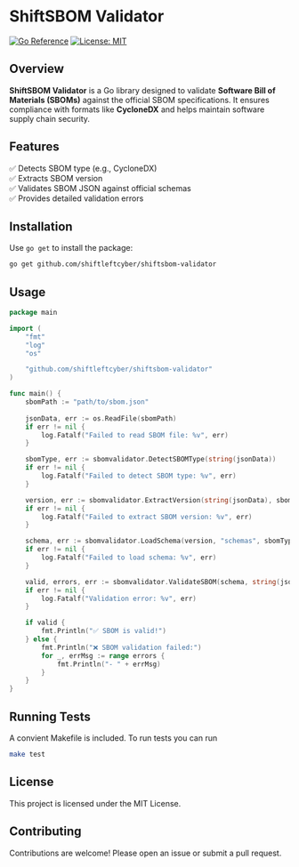 # ShiftSBOM Validator

[![Go Reference](https://pkg.go.dev/badge/github.com/shiftleftcyber/shiftsbom-validator.svg)](https://pkg.go.dev/github.com/yourusername/shiftsbom-validator)
[![License: MIT](https://img.shields.io/badge/License-MIT-blue.svg)](LICENSE)

## Overview

**ShiftSBOM Validator** is a Go library designed to validate **Software Bill of Materials (SBOMs)** against the official SBOM specifications. It ensures compliance with formats like **CycloneDX** and helps maintain software supply chain security.

## Features

✅ Detects SBOM type (e.g., CycloneDX)  
✅ Extracts SBOM version  
✅ Validates SBOM JSON against official schemas  
✅ Provides detailed validation errors  

## Installation

Use `go get` to install the package:

```sh
go get github.com/shiftleftcyber/shiftsbom-validator
```

## Usage
```go
package main

import (
    "fmt"
    "log"
    "os"

    "github.com/shiftleftcyber/shiftsbom-validator"
)

func main() {
    sbomPath := "path/to/sbom.json"
    
    jsonData, err := os.ReadFile(sbomPath)
    if err != nil {
        log.Fatalf("Failed to read SBOM file: %v", err)
    }

    sbomType, err := sbomvalidator.DetectSBOMType(string(jsonData))
    if err != nil {
        log.Fatalf("Failed to detect SBOM type: %v", err)
    }

    version, err := sbomvalidator.ExtractVersion(string(jsonData), sbomType)
    if err != nil {
        log.Fatalf("Failed to extract SBOM version: %v", err)
    }

    schema, err := sbomvalidator.LoadSchema(version, "schemas", sbomType)
    if err != nil {
        log.Fatalf("Failed to load schema: %v", err)
    }

    valid, errors, err := sbomvalidator.ValidateSBOM(schema, string(jsonData))
    if err != nil {
        log.Fatalf("Validation error: %v", err)
    }

    if valid {
        fmt.Println("✅ SBOM is valid!")
    } else {
        fmt.Println("❌ SBOM validation failed:")
        for _, errMsg := range errors {
            fmt.Println("- " + errMsg)
        }
    }
}
```

## Running Tests

A convient Makefile is included. To run tests you can run

```sh
make test
```

## License

This project is licensed under the MIT License.

## Contributing

Contributions are welcome! Please open an issue or submit a pull request.